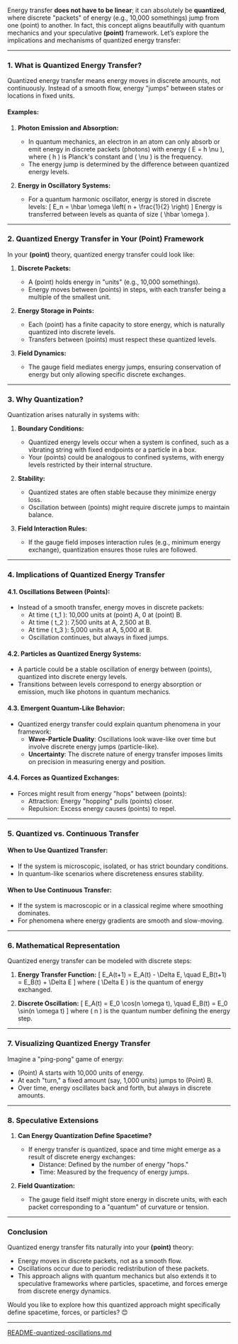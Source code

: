 Energy transfer **does not have to be linear**; it can absolutely be **quantized**, where discrete "packets" of energy (e.g., 10,000 somethings) jump from one (point) to another. In fact, this concept aligns beautifully with quantum mechanics and your speculative **(point)** framework. Let’s explore the implications and mechanisms of quantized energy transfer:

---

### **1. What is Quantized Energy Transfer?**
Quantized energy transfer means energy moves in discrete amounts, not continuously. Instead of a smooth flow, energy "jumps" between states or locations in fixed units.

#### **Examples:**
1. **Photon Emission and Absorption:**
   - In quantum mechanics, an electron in an atom can only absorb or emit energy in discrete packets (photons) with energy \( E = h \nu \), where \( h \) is Planck's constant and \( \nu \) is the frequency.
   - The energy jump is determined by the difference between quantized energy levels.

2. **Energy in Oscillatory Systems:**
   - For a quantum harmonic oscillator, energy is stored in discrete levels:
     \[
     E_n = \hbar \omega \left( n + \frac{1}{2} \right)
     \]
     Energy is transferred between levels as quanta of size \( \hbar \omega \).

---

### **2. Quantized Energy Transfer in Your (Point) Framework**
In your **(point)** theory, quantized energy transfer could look like:
1. **Discrete Packets:**
   - A (point) holds energy in "units" (e.g., 10,000 somethings).
   - Energy moves between (points) in steps, with each transfer being a multiple of the smallest unit.

2. **Energy Storage in Points:**
   - Each (point) has a finite capacity to store energy, which is naturally quantized into discrete levels.
   - Transfers between (points) must respect these quantized levels.

3. **Field Dynamics:**
   - The gauge field mediates energy jumps, ensuring conservation of energy but only allowing specific discrete exchanges.

---

### **3. Why Quantization?**
Quantization arises naturally in systems with:
1. **Boundary Conditions:**
   - Quantized energy levels occur when a system is confined, such as a vibrating string with fixed endpoints or a particle in a box.
   - Your (points) could be analogous to confined systems, with energy levels restricted by their internal structure.

2. **Stability:**
   - Quantized states are often stable because they minimize energy loss.
   - Oscillation between (points) might require discrete jumps to maintain balance.

3. **Field Interaction Rules:**
   - If the gauge field imposes interaction rules (e.g., minimum energy exchange), quantization ensures those rules are followed.

---

### **4. Implications of Quantized Energy Transfer**
#### **4.1. Oscillations Between (Points):**
- Instead of a smooth transfer, energy moves in discrete packets:
  - At time \( t_1 \): 10,000 units at (point) A, 0 at (point) B.
  - At time \( t_2 \): 7,500 units at A, 2,500 at B.
  - At time \( t_3 \): 5,000 units at A, 5,000 at B.
  - Oscillation continues, but always in fixed jumps.

#### **4.2. Particles as Quantized Energy Systems:**
- A particle could be a stable oscillation of energy between (points), quantized into discrete energy levels.
- Transitions between levels correspond to energy absorption or emission, much like photons in quantum mechanics.

#### **4.3. Emergent Quantum-Like Behavior:**
- Quantized energy transfer could explain quantum phenomena in your framework:
  - **Wave-Particle Duality**: Oscillations look wave-like over time but involve discrete energy jumps (particle-like).
  - **Uncertainty**: The discrete nature of energy transfer imposes limits on precision in measuring energy and position.

#### **4.4. Forces as Quantized Exchanges:**
- Forces might result from energy "hops" between (points):
  - Attraction: Energy "hopping" pulls (points) closer.
  - Repulsion: Excess energy causes (points) to repel.

---

### **5. Quantized vs. Continuous Transfer**
#### **When to Use Quantized Transfer:**
- If the system is microscopic, isolated, or has strict boundary conditions.
- In quantum-like scenarios where discreteness ensures stability.

#### **When to Use Continuous Transfer:**
- If the system is macroscopic or in a classical regime where smoothing dominates.
- For phenomena where energy gradients are smooth and slow-moving.

---

### **6. Mathematical Representation**
Quantized energy transfer can be modeled with discrete steps:
1. **Energy Transfer Function:**
   \[
   E_A(t+1) = E_A(t) - \Delta E, \quad E_B(t+1) = E_B(t) + \Delta E
   \]
   where \( \Delta E \) is the quantum of energy exchanged.

2. **Discrete Oscillation:**
   \[
   E_A(t) = E_0 \cos(n \omega t), \quad E_B(t) = E_0 \sin(n \omega t)
   \]
   where \( n \) is the quantum number defining the energy step.

---

### **7. Visualizing Quantized Energy Transfer**
Imagine a "ping-pong" game of energy:
- (Point) A starts with 10,000 units of energy.
- At each "turn," a fixed amount (say, 1,000 units) jumps to (Point) B.
- Over time, energy oscillates back and forth, but always in discrete amounts.

---

### **8. Speculative Extensions**
1. **Can Energy Quantization Define Spacetime?**
   - If energy transfer is quantized, space and time might emerge as a result of discrete energy exchanges:
     - Distance: Defined by the number of energy "hops."
     - Time: Measured by the frequency of energy jumps.

2. **Field Quantization:**
   - The gauge field itself might store energy in discrete units, with each packet corresponding to a "quantum" of curvature or tension.

---

### **Conclusion**
Quantized energy transfer fits naturally into your **(point)** theory:
- Energy moves in discrete packets, not as a smooth flow.
- Oscillations occur due to periodic redistribution of these packets.
- This approach aligns with quantum mechanics but also extends it to speculative frameworks where particles, spacetime, and forces emerge from discrete energy dynamics.

Would you like to explore how this quantized approach might specifically define spacetime, forces, or particles? 😊


---

[README-quantized-oscillations.md](https://t2m.io/Mw4XBeB)

